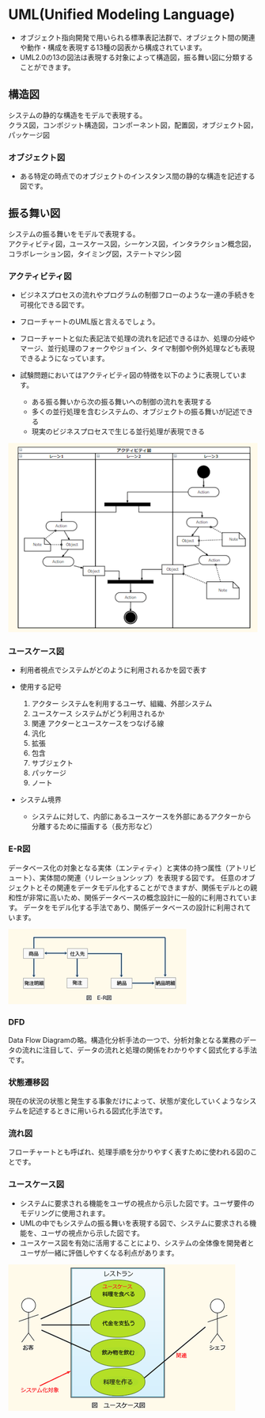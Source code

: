 # UML(Unified Modeling Language)
- オブジェクト指向開発で用いられる標準表記法群で、オブジェクト間の関連や動作・構成を表現する13種の図表から構成されています。
- UML2.0の13の図法は表現する対象によって構造図，振る舞い図に分類することができます。

## 構造図
システムの静的な構造をモデルで表現する。  
クラス図，コンポジット構造図，コンポーネント図，配置図，オブジェクト図，パッケージ図  


### オブジェクト図
- ある特定の時点でのオブジェクトのインスタンス間の静的な構造を記述する図です。


## 振る舞い図
システムの振る舞いをモデルで表現する。  
アクティビティ図，ユースケース図，シーケンス図，インタラクション概念図，コラボレーション図，タイミング図，ステートマシン図  



### アクティビティ図
- ビジネスプロセスの流れやプログラムの制御フローのような一連の手続きを可視化できる図です。
- フローチャートのUML版と言えるでしょう。
- フローチャートと似た表記法で処理の流れを記述できるほか、処理の分岐やマージ、並行処理のフォークやジョイン、タイマ制御や例外処理なども表現できるようになっています。

- 試験問題においてはアクティビティ図の特徴を以下のように表現しています。
    - ある振る舞いから次の振る舞いへの制御の流れを表現する
    - 多くの並行処理を含むシステムの、オブジェクトの振る舞いが記述できる
    - 現実のビジネスプロセスで生じる並行処理が表現できる


![アクティビティ図](https://github.com/MediumMountain/Study_Architect/blob/main/PICTURE/engineering/UML/Activity.png)  



### ユースケース図
- 利用者視点でシステムがどのように利用されるかを図で表す

- 使用する記号
    1. アクター
        システムを利用するユーザ、組織、外部システム
    1. ユースケース
        システムがどう利用されるか
    1. 関連
        アクターとユースケースをつなげる線
    1. 汎化
    1. 拡張
    1. 包含
    1. サブジェクト
    1. パッケージ
    1. ノート


- システム境界
    - システムに対して、内部にあるユースケースを外部にあるアクターから分離するために描画する（長方形など）





### E-R図
データベース化の対象となる実体（エンティティ）と実体の持つ属性（アトリビュート）、実体間の関連（リレーションシップ）を表現する図です。
任意のオブジェクトとその関連をデータモデル化することができますが、関係モデルとの親和性が非常に高いため、関係データベースの概念設計に一般的に利用されています。
データをモデル化する手法であり、関係データベースの設計に利用されています。



![E-R図](https://github.com/MediumMountain/Study_Architect/blob/main/PICTURE/engineering/UML/E_R.png)  


### DFD
Data Flow Diagramの略。構造化分析手法の一つで、分析対象となる業務のデータの流れに注目して、データの流れと処理の関係をわかりやすく図式化する手法です。


### 状態遷移図
現在の状況の状態と発生する事象だけによって、状態が変化していくようなシステムを記述するときに用いられる図式化手法です。

### 流れ図
フローチャートとも呼ばれ、処理手順を分かりやすく表すために使われる図のことです。


### ユースケース図
- システムに要求される機能をユーザの視点から示した図です。ユーザ要件のモデリングに使用されます。
- UMLの中でもシステムの振る舞いを表現する図で、システムに要求される機能を、ユーザの視点から示した図です。
- ユースケース図を有効に活用することにより、システムの全体像を開発者とユーザが一緒に評価しやすくなる利点があります。

![ユースケース図](https://github.com/MediumMountain/Study_Architect/blob/main/PICTURE/engineering/UML/UseCase.png)  
